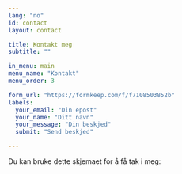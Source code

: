 ```yaml
---
lang: "no"
id: contact
layout: contact

title: Kontakt meg
subtitle: ""

in_menu: main
menu_name: "Kontakt"
menu_order: 3

form_url: "https://formkeep.com/f/f7108503852b"
labels:
  your_email: "Din epost"
  your_name: "Ditt navn"
  your_message: "Din beskjed"
  submit: "Send beskjed"

---
```


Du kan bruke dette skjemaet for å få tak i meg:
